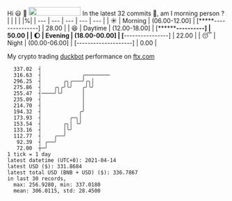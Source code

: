 Hi :smiley: :wave: <img src="https://jojoee.jojoee.com/api/utcnow" width="120" height="20">
In the latest 32 commits :bug:, am I morning person ? 
| | | | |%|
| --- | --- | --- | --- | --- |
| :sunny: | Morning | (06.00-12.00] | [*****---------------] | 28.00 |
| :satisfied: | Daytime | (12.00-18.00] | [**********----------] | 50.00 |
| :moon: | Evening | (18.00-00.00] | [****----------------] | 22.00 |
| :sleeping: | Night | (00.00-06.00] | [--------------------] | 0.00 |

My crypto trading [duckbot](https://github.com/jojoee/duckbot) performance on [ftx.com](https://ftx.com/#a=13144711)
```
  337.02  ┤
  316.63  ┤             ╭────────
  296.25  ┤       ╭╮╭───╯╭╮│
  275.86  ┤    ╭╮╭╯╰╯   ╭╯╰╯
  255.47  ┤────╯╰╯      │
  235.09  ┤             │
  214.70  ┤             │
  194.32  ┤            ╭╯
  173.93  ┤         ╭─╮│
  153.54  ┤       ╭╮│ ╰╯
  133.16  ┤       │╰╯
  112.77  ┤    ╭──╯
   92.39  ┤ ╭──╯
   72.00  ┼─╯
1 tick = 1 day
latest datetime (UTC+0): 2021-04-14
latest USD ($): 331.8684
latest total USD (BNB + USD) ($): 336.7867
in last 30 records,
  max: 256.9280, min: 337.0180
  mean: 306.0115, std: 28.4500
``` 

